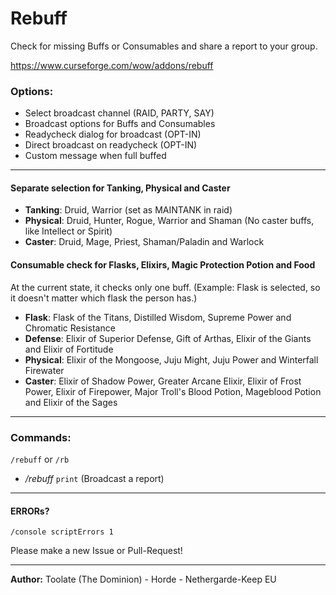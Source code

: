 # Rebuff
Check for missing Buffs or Consumables and share a report to your group.

https://www.curseforge.com/wow/addons/rebuff

### Options:
* Select broadcast channel (RAID, PARTY, SAY)
* Broadcast options for Buffs and Consumables
* Readycheck dialog for broadcast (OPT-IN)
* Direct broadcast on readycheck (OPT-IN)
* Custom message when full buffed

---

#### Separate selection for Tanking, Physical and Caster
  * **Tanking**: Druid, Warrior (set as MAINTANK in raid)
  * **Physical**: Druid, Hunter, Rogue, Warrior and Shaman (No caster buffs, like Intellect or Spirit)
  * **Caster**: Druid, Mage, Priest, Shaman/Paladin and Warlock
  
#### Consumable check for Flasks, Elixirs, Magic Protection Potion and Food
At the current state, it checks only one buff.
(Example: Flask is selected, so it doesn't matter which flask the person has.)

  * **Flask**: Flask of the Titans, Distilled Wisdom, Supreme Power and Chromatic Resistance
  * **Defense**: Elixir of Superior Defense, Gift of Arthas, Elixir of the Giants and Elixir of Fortitude
  * **Physical**: Elixir of the Mongoose, Juju Might, Juju Power and Winterfall Firewater
  * **Caster**: Elixir of Shadow Power, Greater Arcane Elixir, Elixir of Frost Power, Elixir of Firepower, Major Troll's Blood Potion, Mageblood Potion and  Elixir of the Sages


---

### Commands:
`/rebuff` or `/rb`
* */rebuff* `print` (Broadcast a report)

---

#### ERRORs?
`/console scriptErrors 1`

Please make a new Issue or Pull-Request!

--- 

**Author:** Toolate (The Dominion) - Horde - Nethergarde-Keep EU

